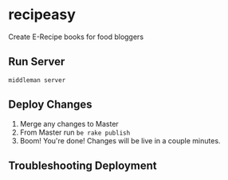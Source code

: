 # recipeasy
Create E-Recipe books for food bloggers

## Run Server
```middleman server```

## Deploy Changes
1. Merge any changes to Master
2. From Master run ```be rake publish```
3. Boom! You're done! Changes will be live in a couple minutes.

## Troubleshooting Deployment


